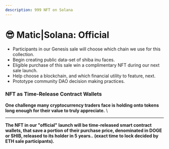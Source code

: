 ```yaml
---
description: 999 NFT on Solana
---
```


# 😎 Matic|Solana: Official

* Participants in our Genesis sale will choose which chain we use for this collection.
* Begin creating public data-set of shiba inu faces.
* Eligible purchase of this sale win a complimentary NFT during our next sale launch.
* Help choose a blockchain, and which financial utility to feature, next.&#x20;
* Prototype community DAO decision making practices.&#x20;

### **NFT as Time-Release Contract Wallets**

**One challenge many cryptocurrency traders face is holding onto tokens long enough for their value to truly appreciate.** \
****

**The NFT in our "official" launch will be time-released smart contract wallets, that save a portion of their purchase price, denominated in DOGE or SHIB, released to its holder in 5 years.. (exact time to lock decided by ETH sale participants).**
